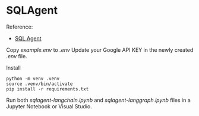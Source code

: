 # SQLAgent

Reference:
 * [SQL Agent](https://langchain-ai.github.io/langgraph/tutorials/sql-agent/#1-setup)


Copy *example.env* to *.env*
Update your Google API KEY in the newly created *.env* file.

Install
```
python -m venv .venv
source .venv/bin/activate
pip install -r requirements.txt
```

Run both *sqlagent-langchain.ipynb* and *sqlagent-langgraph.ipynb* files in a Jupyter Notebook or Visual Studio.

